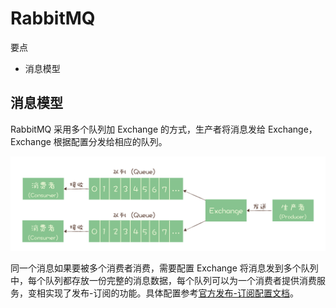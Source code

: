# RabbitMQ

要点

- 消息模型

## 消息模型

RabbitMQ 采用多个队列加 Exchange 的方式，生产者将消息发给 Exchange，Exchange 根据配置分发给相应的队列。

![](_v_images/20190730102526196_8127.png)

同一个消息如果要被多个消费者消费，需要配置 Exchange 将消息发到多个队列中，每个队列都存放一份完整的消息数据，每个队列可以为一个消费者提供消费服务，变相实现了发布-订阅的功能。具体配置参考[官方发布-订阅配置文档](https://www.rabbitmq.com/tutorials/tutorial-three-python.html)。